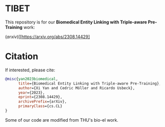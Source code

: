 # TIBET
This repository is for our **Biomedical Entity Linking with Triple-aware Pre-Training** work: 

(*arxiv*)[[https://arxiv.org/abs/2308.14429]




# Citation
If interested, please cite:
```bibtex
@misc{yan2023biomedical,
      title={Biomedical Entity Linking with Triple-aware Pre-Training}, 
      author={Xi Yan and Cedric Möller and Ricardo Usbeck},
      year={2023},
      eprint={2308.14429},
      archivePrefix={arXiv},
      primaryClass={cs.CL}
}
```

Some of our code are modified from THU's bio-el work.
